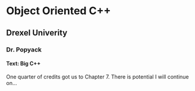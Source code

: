 # Object Oriented C++
## Drexel Univerity
### Dr. Popyack
#### Text: Big C++

One quarter of credits got us to Chapter 7. There is potential I will continue on...
